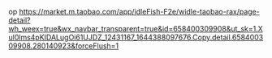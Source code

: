 op
https://market.m.taobao.com/app/idleFish-F2e/widle-taobao-rax/page-detail?wh_weex=true&wx_navbar_transparent=true&id=658400309908&ut_sk=1.Xul0lms4pKIDALugOi61UJDZ_12431167_1644388097676.Copy.detail.658400309908.280140923&forceFlush=1
